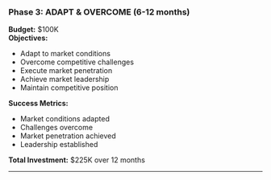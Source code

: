 ### Phase 3: ADAPT & OVERCOME (6-12 months)
**Budget:** $100K  
**Objectives:**
- Adapt to market conditions
- Overcome competitive challenges
- Execute market penetration
- Achieve market leadership
- Maintain competitive position

**Success Metrics:**
- Market conditions adapted
- Challenges overcome
- Market penetration achieved
- Leadership established

**Total Investment:** $225K over 12 months

---
